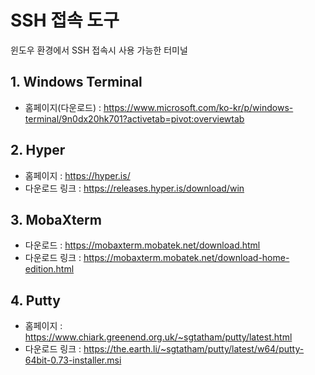 # SSH 접속 도구

윈도우 환경에서 SSH 접속시 사용 가능한 터미널

## 1. Windows Terminal

- 홈페이지(다운로드) : https://www.microsoft.com/ko-kr/p/windows-terminal/9n0dx20hk701?activetab=pivot:overviewtab

## 2. Hyper

- 홈페이지 : https://hyper.is/
- 다운로드 링크 : https://releases.hyper.is/download/win

## 3. MobaXterm

- 다운로드 : https://mobaxterm.mobatek.net/download.html
- 다운로드 링크 : https://mobaxterm.mobatek.net/download-home-edition.html

## 4. Putty

- 홈페이지 : https://www.chiark.greenend.org.uk/~sgtatham/putty/latest.html
- 다운로드 링크 : https://the.earth.li/~sgtatham/putty/latest/w64/putty-64bit-0.73-installer.msi
